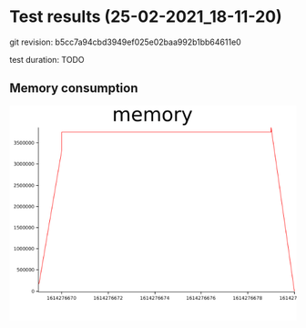 # Test results (25-02-2021_18-11-20)


git revision: b5cc7a94cbd3949ef025e02baa992b1bb64611e0

test duration: TODO

## Memory consumption

![memory graph](plots/memory.png)
